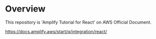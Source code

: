 # Overview
This repository is 'Amplify Tutorial for React' on AWS Official Document.

https://docs.amplify.aws/start/q/integration/react/
